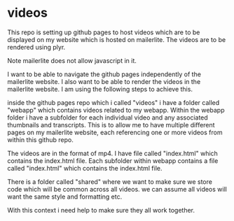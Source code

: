 # videos

This repo is setting up github pages to host videos which are to be displayed on my website which is hosted on mailerlite.  The videos are to be rendered using plyr.  

Note mailerlite does not allow javascript in it.

I want to be able to navigate the github pages independently of the mailerlite website.  I also want to be able to render the videos in the mailerlite website.  I am using the following steps to achieve this.

inside the github pages repo which i called "videos" i have a folder called "webapp" which contains videos related to my webapp.  Within the webapp folder i have a subfolder for each individual video and any associated thumbnails and transcripts.  This is to allow me to have multiple different pages on my mailerlite website, each referencing one or more videos from within this github repo.


The videos are in the format of mp4.  I have file called "index.html" which contains the index.html file.  Each subfolder within webapp contains a file called "index.html" which contains the index.html file.

There is a folder called "shared" where we want to make sure we store code which will be common across all videos.  we can assume all videos will want the same style and formatting etc.

With this context i need help to make sure they all work together.
